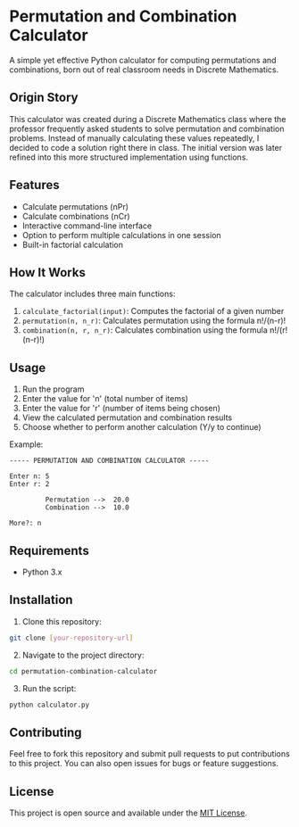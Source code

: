 # Permutation and Combination Calculator

A simple yet effective Python calculator for computing permutations and combinations, born out of real classroom needs in Discrete Mathematics.

## Origin Story

This calculator was created during a Discrete Mathematics class where the professor frequently asked students to solve permutation and combination problems. Instead of manually calculating these values repeatedly, I decided to code a solution right there in class. The initial version was later refined into this more structured implementation using functions.

## Features

- Calculate permutations (nPr)
- Calculate combinations (nCr)
- Interactive command-line interface
- Option to perform multiple calculations in one session
- Built-in factorial calculation

## How It Works

The calculator includes three main functions:
1. `calculate_factorial(input)`: Computes the factorial of a given number
2. `permutation(n, n_r)`: Calculates permutation using the formula n!/(n-r)!
3. `combination(n, r, n_r)`: Calculates combination using the formula n!/(r!(n-r)!)

## Usage

1. Run the program
2. Enter the value for 'n' (total number of items)
3. Enter the value for 'r' (number of items being chosen)
4. View the calculated permutation and combination results
5. Choose whether to perform another calculation (Y/y to continue)

Example:
```
----- PERMUTATION AND COMBINATION CALCULATOR -----

Enter n: 5
Enter r: 2

         Permutation -->  20.0
         Combination -->  10.0

More?: n
```

## Requirements

- Python 3.x

## Installation

1. Clone this repository:
```bash
git clone [your-repository-url]
```

2. Navigate to the project directory:
```bash
cd permutation-combination-calculator
```

3. Run the script:
```bash
python calculator.py
```

## Contributing

Feel free to fork this repository and submit pull requests to put contributions to this project. You can also open issues for bugs or feature suggestions.

## License

This project is open source and available under the [MIT License](LICENSE).
